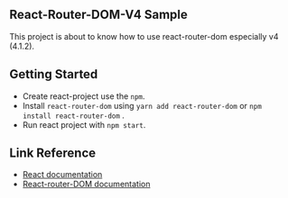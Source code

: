 ## React-Router-DOM-V4 Sample

This project is about to know how to use react-router-dom especially v4 (4.1.2).

## Getting Started
* Create react-project use the `npm`.
* Install `react-router-dom` using `yarn add react-router-dom` 
  or `npm install react-router-dom` .
* Run react project with `npm start`.  

## Link Reference
- [React documentation](https://facebook.github.io/react/docs/installation.html)
- [React-router-DOM documentation](https://reacttraining.com/react-router/web/guides/quick-start)

